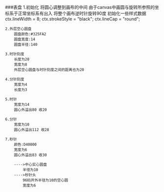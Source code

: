 ###表盘
	1.初始化
		将圆心调整到画布的中间
		由于canvas中画圆与旋转所参照的坐标系于正常坐标系有出入
			将整个画布逆时针旋转90度
		初始化一些样式数据
			ctx.lineWidth = 8;
		  	ctx.strokeStyle = "black";
		  	ctx.lineCap = "round";
	

```
2.外层空心圆盘
	圆盘颜色:#325FA2
	圆盘宽度:14
	圆盘半径:140
	
3.时针刻度
	长度为20
	宽度为8
	外层空心圆盘与时针刻度之间的距离也为20
	
4.分针刻度
	宽度为4
	长度为3
	
5.时针
	宽度为14
	圆心外溢出80 收20
	
6.分针
	宽度为10
	圆心外溢出112 收28
	
7.秒针
	颜色:D40000
	宽度为6
	圆心外溢出83 收30
	
	---->中心实心圆盘
		半径为10
	---->秒针头
		96码开外半径为10的空心圆
		宽度为6
```

​		
​	